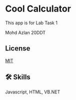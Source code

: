 
# Cool Calculator

This app is for Lab Task 1

Mohd Azlan 
20DDT 


## License

[MIT](https://choosealicense.com/licenses/mit/)


## 🛠 Skills
Javascript, HTML, VB.NET

